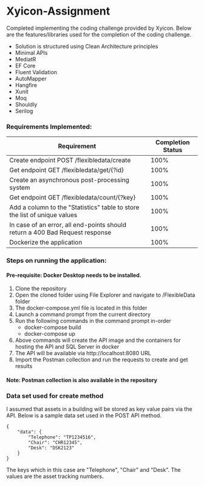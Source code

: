 # Xyicon-Assignment

Completed implementing the coding challenge provided by Xyicon. Below are the features/libraries used for the completion of the coding challenge.

-   Solution is structured using Clean Architecture principles
-   Minimal APIs
-   MediatR
-   EF Core
-   Fluent Validation
-   AutoMapper
-   Hangfire
-   Xunit
-   Moq
-   Shouldly
-   Serilog

### Requirements Implemented:
| **Requirement**                           | **Completion Status** |
|-------------------------------------------|-----------------------|
| Create endpoint POST /flexibledata/create | 100%                  |
| Get endpoint GET /flexibledata/get/{?id}  | 100%                  |
| Create an asynchronous post-processing system  | 100%                  |
| Get endpoint GET /flexibledata/count/{?key}  | 100%                  |
| Add a column to the "Statistics" table to store the list of unique values | 100% |
| In case of an error, all end-points should return a 400 Bad Request response | 100% |
| Dockerize the application | 100% |

### Steps on running the application:

#### Pre-requisite: Docker Desktop needs to be installed.
1. Clone the repository
2. Open the cloned folder using File Explorer and navigate to /FlexibleData folder
3. The docker-compose.yml file is located in this folder
4. Launch a command prompt from the current directory
5. Run the following commands in the command prompt in-order
   - docker-compose build
   - docker-compose up
6. Above commands will create the API image and the containers for hosting the API and SQL Server in docker
7. The API will be available via http://localhost:8080 URL
8. Import the Postman collection and run the requests to create and get results

#### Note: Postman collection is also available in the repository

### Data set used for create method
I assumed that assets in a building will be stored as key value pairs via the API. Below is a sample data set used in the POST API method.

```
{
    "data": {
        "Telephone": "TP1234516",
        "Chair": "CHR12345",
        "Desk": "DSK2123"
    }
}
```

The keys which in this case are "Telephone", "Chair" and "Desk". The values are the asset tracking numbers.